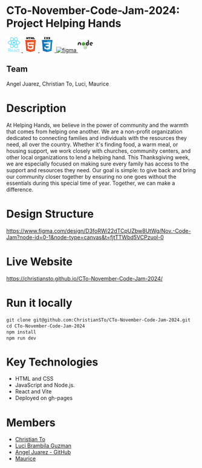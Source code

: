 # CTo-November-Code-Jam-2024: Project Helping Hands
  <a href="https://reactjs.org/" target="_blank" rel="noreferrer"> <img src="https://raw.githubusercontent.com/devicons/devicon/master/icons/react/react-original-wordmark.svg" alt="react" width="40" height="40"/> </a>
  <a href="https://www.w3.org/html/" target="_blank" rel="noreferrer"> <img src="https://raw.githubusercontent.com/devicons/devicon/master/icons/html5/html5-original-wordmark.svg" alt="html5" width="40" height="40"/> </a> 
  <a href="https://www.w3schools.com/css/" target="_blank" rel="noreferrer"> <img src="https://raw.githubusercontent.com/devicons/devicon/master/icons/css3/css3-original-wordmark.svg" alt="css3" width="40" height="40"/> </a> 
  <a href="https://www.figma.com/" target="_blank" rel="noreferrer"> <img src="https://www.vectorlogo.zone/logos/figma/figma-icon.svg" alt="figma" width="40" height="40"/> </a> 
  <a href="https://nodejs.org" target="_blank" rel="noreferrer"> <img src="https://raw.githubusercontent.com/devicons/devicon/master/icons/nodejs/nodejs-original-wordmark.svg" alt="nodejs" width="40" height="40"/> </a> 

## Team

Angel Juarez, Christian To, Luci, Maurice

# Description

At Helping Hands, we believe in the power of community and the warmth that comes from helping one another. We are a non-profit organization dedicated to connecting families and individuals with the resources they need, all over the country. Whether it's finding food, a warm meal, or housing support, we work closely with churches, community centers, and other local organizations to lend a helping hand. This Thanksgiving week, we are especially focused on making sure every family has access to the support and resources they need. Our goal is simple: to give back and bring our community closer together by ensuring no one goes without the essentials during this special time of year. Together, we can make a difference.

# Design Structure

https://www.figma.com/design/D3foRWi22dTCpUZbw8UtWg/Nov.-Code-Jam?node-id=0-1&node-type=canvas&t=fjtTTWbd5VCPzuol-0

# Live Website

https://christiansto.github.io/CTo-November-Code-Jam-2024/

# Run it locally

```
git clone git@github.com:ChristianSTo/CTo-November-Code-Jam-2024.git
cd CTo-November-Code-Jam-2024
npm install
npm run dev

```

# Key Technologies

- HTML and CSS
- JavaScript and Node.js.
- React and Vite
- Deployed on gh-pages

# Members

- [Christian To](https://github.com/ChristianSTo)
- [Luci Brambila Guzman](https://github.com/Lu-guzman)
- [Angel Juarez - GitHub](https://github.com/ajuarezse)
- [Maurice](https://github.com/Maurice284)
